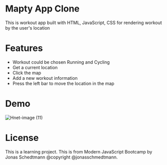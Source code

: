 # Mapty App Clone
This is workout app built with HTML, JavaScript, CSS for rendering workout by the user's location

# Features
- Workout could be chosen Running and Cycling
- Get a current location
- Click the map
- Add a new workout information
- Press the left bar to move the location in the map

# Demo
![Hnet-image (11)](https://user-images.githubusercontent.com/71479209/163628021-9fdfcc31-1fb2-403f-8082-949a5bb893a7.gif)

# License
This is a learning project. This is from Modern JavaScript Bootcamp by Jonas Schedtmann @copyright @jonasschmedtmann.
